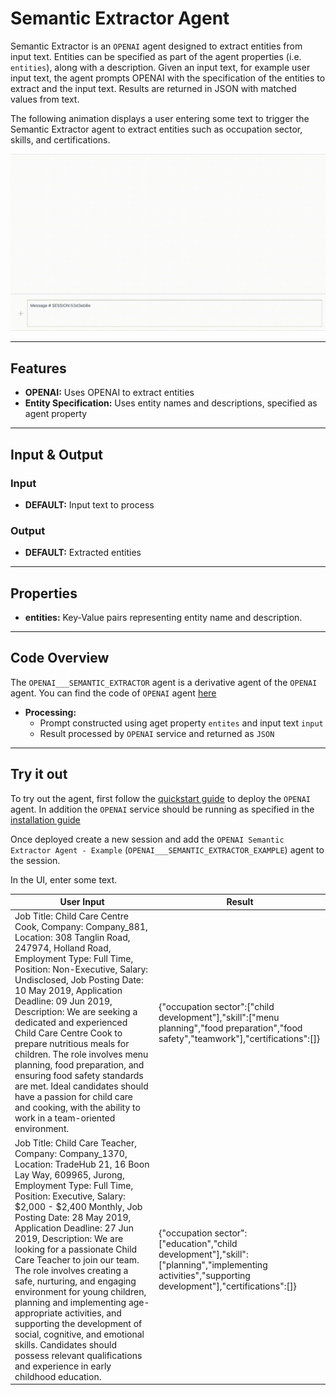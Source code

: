 # Semantic Extractor Agent 

Semantic Extractor is an `OPENAI` agent designed to extract entities from input text. Entities can be specified as part of the agent properties (i.e. `entities`), along with a description. Given an input text, for example user input text, the agent prompts OPENAI with the specification of the entities to extract and the input text. Results are returned in JSON with matched values from text.



The following animation displays a user entering some text to trigger the Semantic Extractor agent to extract entities such as occupation sector, skills, and certifications.

![Demo of Semantic Extractor agent](/docs/images/semantic_extractor.gif)

---

## Features

- **OPENAI:** Uses OPENAI to extract entities
- **Entity Specification:** Uses entity names and descriptions, specified as agent property
  
---

## Input & Output

### Input

- **DEFAULT:** Input text to process

### Output

- **DEFAULT:** Extracted entities 

---

## Properties

- **entities:** Key-Value pairs representing entity name and description.

---

## Code Overview


The `OPENAI___SEMANTIC_EXTRACTOR` agent is a derivative agent of the `OPENAI` agent. You can find the code of `OPENAI` agent [here](https://github.com/rit-git/blue/blob/v0.9/lib/blue/agents/openai.py)

- **Processing:**
  - Prompt constructed using aget property `entites` and input text `input`
  - Result processed by `OPENAI` service and returned as `JSON`

---

## Try it out

To try out the agent, first follow the [quickstart guide](https://github.com/rit-git/blue/blob/v0.9/QUICK-START.md) to deploy the `OPENAI` agent. In addition the `OPENAI` service should be running as specified in the [installation guide](https://github.com/rit-git/blue/blob/v0.9/LOCAL-INSTALLATION.md#start-services)

Once deployed create a new session and add the `OPENAI Semantic Extractor Agent - Example` (`OPENAI___SEMANTIC_EXTRACTOR_EXAMPLE`) agent to the session. 

In the UI, enter some text.

| **User Input** | **Result** |
|--------------------------------|---------|
| Job Title: Child Care Centre Cook, Company: Company_881, Location: 308 Tanglin Road, 247974, Holland Road, Employment Type: Full Time, Position: Non-Executive, Salary: Undisclosed, Job Posting Date: 10 May 2019, Application Deadline: 09 Jun 2019, Description: We are seeking a dedicated and experienced Child Care Centre Cook to prepare nutritious meals for children. The role involves menu planning, food preparation, and ensuring food safety standards are met. Ideal candidates should have a passion for child care and cooking, with the ability to work in a team-oriented environment. | {"occupation sector":["child development"],"skill":["menu planning","food preparation","food safety","teamwork"],"certifications":[]} |
| Job Title: Child Care Teacher, Company: Company_1370, Location: TradeHub 21, 16 Boon Lay Way, 609965, Jurong, Employment Type: Full Time, Position: Executive, Salary: $2,000 - $2,400 Monthly, Job Posting Date: 28 May 2019, Application Deadline: 27 Jun 2019, Description: We are looking for a passionate Child Care Teacher to join our team. The role involves creating a safe, nurturing, and engaging environment for young children, planning and implementing age-appropriate activities, and supporting the development of social, cognitive, and emotional skills. Candidates should possess relevant qualifications and experience in early childhood education. | {"occupation sector":["education","child development"],"skill":["planning","implementing activities","supporting development"],"certifications":[]} |

